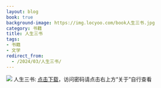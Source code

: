 ```yaml
---
layout: blog
book: true
background-image: https://img.locyoo.com/book人生三书.jpg
category: 书籍
title: 人生三书
tags:
- 书籍
- 文学
redirect_from:
  - /2024/03/人生三书/
---
```

![](https://img.locyoo.com/book人生三书.jpg)
人生三书: <a name = "ref1" href="https://url18.ctfile.com/f/50983618-1042269601-987c4a?p=3619">点击下载</a>，访问密码请点击右上方“关于”自行查看